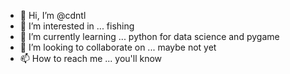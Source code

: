 - 👋 Hi, I’m @cdntl
- 👀 I’m interested in ... fishing
- 🌱 I’m currently learning ... python for data science and pygame
- 💞️ I’m looking to collaborate on ... maybe not yet
- 📫 How to reach me ... you'll know

<!---
cdntl/cdntl is a ✨ special ✨ repository because its `README.md` (this file) appears on your GitHub profile.
You can click the Preview link to take a look at your changes.
--->
